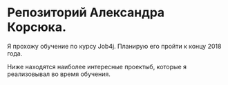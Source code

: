 # Репозиторий Александра Корсюка.

Я прохожу обучение по курсу Job4j. Планирую его пройти к концу 2018 года.

Ниже находятся наиболее интересные проектыб, которые я реализовывал во время обучения. 